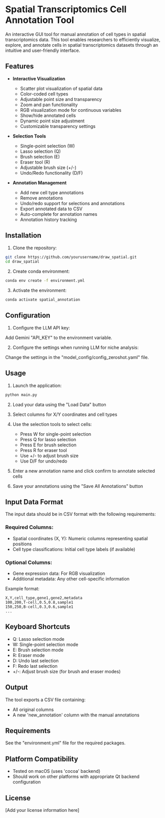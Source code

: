 # Spatial Transcriptomics Cell Annotation Tool

An interactive GUI tool for manual annotation of cell types in spatial transcriptomics data. This tool enables researchers to efficiently visualize, explore, and annotate cells in spatial transcriptomics datasets through an intuitive and user-friendly interface.

## Features

- **Interactive Visualization**
  - Scatter plot visualization of spatial data
  - Color-coded cell types
  - Adjustable point size and transparency
  - Zoom and pan functionality
  - RGB visualization mode for continuous variables
  - Show/hide annotated cells
  - Dynamic point size adjustment
  - Customizable transparency settings

- **Selection Tools**
  - Single-point selection (W)
  - Lasso selection (Q)
  - Brush selection (E)
  - Eraser tool (R)
  - Adjustable brush size (+/-)
  - Undo/Redo functionality (D/F)

- **Annotation Management**
  - Add new cell type annotations
  - Remove annotations
  - Undo/redo support for selections and annotations
  - Export annotated data to CSV
  - Auto-complete for annotation names
  - Annotation history tracking

## Installation

1. Clone the repository:
```bash
git clone https://github.com/yourusername/draw_spatial.git
cd draw_spatial
```

2. Create conda environment:
```bash
conda env create -f environment.yml
```

3. Activate the environment:
```bash
conda activate spatial_annotation
```

## Configuration

1. Configure the LLM API key:

  Add Gemini "API_KEY" to the environment variable.

2. Configure the settings when running LLM for niche analysis:

  Change the settings in the "model_config/config_zeroshot.yaml" file.

## Usage

1. Launch the application:
```bash
python main.py
```

2. Load your data using the "Load Data" button
3. Select columns for X/Y coordinates and cell types
4. Use the selection tools to select cells:
   - Press W for single-point selection
   - Press Q for lasso selection
   - Press E for brush selection
   - Press R for eraser tool
   - Use +/- to adjust brush size
   - Use D/F for undo/redo

5. Enter a new annotation name and click confirm to annotate selected cells
6. Save your annotations using the "Save All Annotations" button

## Input Data Format

The input data should be in CSV format with the following requirements:

### Required Columns:
- Spatial coordinates (X, Y): Numeric columns representing spatial positions
- Cell type classifications: Initial cell type labels (if available)

### Optional Columns:
- Gene expression data: For RGB visualization
- Additional metadata: Any other cell-specific information

Example format:
```csv
X,Y,cell_type,gene1,gene2,metadata
100,200,T-cell,0.5,0.8,sample1
150,250,B-cell,0.3,0.6,sample1
...
```

## Keyboard Shortcuts

- Q: Lasso selection mode
- W: Single-point selection mode
- E: Brush selection mode
- R: Eraser mode
- D: Undo last selection
- F: Redo last selection
- +/-: Adjust brush size (for brush and eraser modes)

## Output

The tool exports a CSV file containing:
- All original columns
- A new 'new_annotation' column with the manual annotations

## Requirements

See the "environment.yml" file for the required packages.

## Platform Compatibility

- Tested on macOS (uses 'cocoa' backend)
- Should work on other platforms with appropriate Qt backend configuration

## License

[Add your license information here]